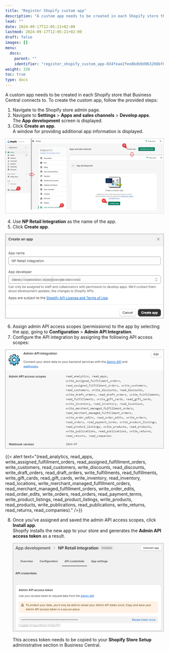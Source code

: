 ```yaml
---
title: "Register Shopify custom app"
description: "A custom app needs to be created in each Shopify store that Business Central connects to. "
lead: ""
date: 2024-09-17T12:05:21+02:00
lastmod: 2024-09-17T12:05:21+02:00
draft: false
images: []
menu:
  docs:
    parent: ""
    identifier: "register_shopify_custom_app-034feae2fee8bdb9d963266bf8602b66"
weight: 328
toc: true
type: docs
---
```


A custom app needs to be created in each Shopify store that Business Central connects to. To create the custom app, follow the provided steps:

1. Navigate to the Shopify store admin page.
2. Navigate to **Settings** > **Apps and sales channels** > **Develop apps**.      
   The **App development** screen is displayed.
3. Click **Create an app**.   
   A window for providing additional app information is displayed.
  
  ![shopify_setup_area](Images/shopify_setup_area.PNG)

4. Use **NP Retail Integration** as the name of the app.
5. Click **Create app**.

  ![create_custom_app](Images/create_custom_app.PNG)

6. Assign admin API access scopes (permissions) to the app by selecting the app, going to **Configuration** > **Admin API Integration**.
7. Configure the API integration by assigning the following API access scopes: 

  ![api_access_scopes](Images/api_access_scopes.PNG)

  {{< alert text="(read_analytics, read_apps, write_assigned_fulfillment_orders, read_assigned_fulfillment_orders, write_customers, read_customers, write_discounts, read_discounts, write_draft_orders, read_draft_orders, write_fulfillments, read_fulfillments, write_gift_cards, read_gift_cards, write_inventory, read_inventory, read_locations, write_merchant_managed_fulfillment_orders, read_merchant_managed_fulfillment_orders, write_order_edits, read_order_edits, write_orders, read_orders, read_payment_terms, write_product_listings, read_product_listings, write_products, read_products, write_publications, read_publications, write_returns, read_returns, read_companies)." />}}

8. Once you've assigned and saved the admin API access scopes, click **Install app**.     
   Shopify installs the new app to your store and generates the **Admin API access token** as a result.

   ![api_access_token](Images/api_access_token.PNG)

   This access token needs to be copied to your **Shopify Store Setup** administrative section in Business Central.